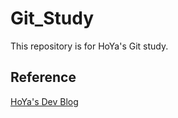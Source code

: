 # Git_Study

This repository is for HoYa's Git study.

## Reference

[HoYa's Dev Blog](https://hdevstudy.tistory.com/tag/git)
